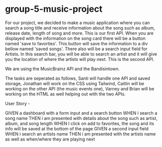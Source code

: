 # group-5-music-project



For our project, we decided to make a music application where you can search a song title and receive information about the song such as album, release date, length of song and more. This is our first API. When you are displayed with the information on the song card there will be a button named 'save to favorties'. This button will save the information to a div bellow named 'saved songs'. There also will be a search input field for Artists. In this search bar, you will be able to search an artist and it will give you the location of where the artists will play next. This is the second API. 

We are using the MusicBrainz API and the Bandisintown.

The tasks are seperated as follows, Santi will handle one API and saved storage, Jonathan will work on the CSS using Tailwind, Caitlin will be working on the other API (the music events one), Varney and Brian will be working on the HTML as well helping out with the two APIs. 

User Story - 

GIVEN a dashboard with a form input and a search button
WHEN i search a song name
THEN i am presented with details about the song such as artist, album, and song length
WHEN I click on add to favorites, the song and its info will be saved at the bottom of the page
GIVEN a second input field 
WHEN i search an artists name
THEN i am presented with the artists name as well as when/where they are playing next

